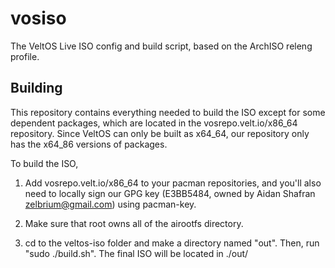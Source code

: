 vosiso
==========

The VeltOS Live ISO config and build script, based on the ArchISO releng profile.

Building
--------

This repository contains everything needed to build the ISO except for some dependent packages, which are located in the vosrepo.velt.io/x86_64 repository. Since VeltOS can only be built as x64_64, our repository only has the x64_86 versions of packages.

To build the ISO,

1) Add vosrepo.velt.io/x86_64 to your pacman repositories, and you'll also need to locally sign our GPG key (E3BB5484, owned by Aidan Shafran <zelbrium@gmail.com>) using pacman-key.

2) Make sure that root owns all of the airootfs directory.

3) cd to the veltos-iso folder and make a directory named "out". Then, run "sudo ./build.sh". The final ISO will be located in ./out/
